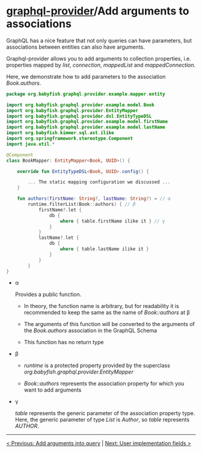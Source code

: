# [graphql-provider](https://github.com/babyfish-ct/graphql-provider)/Add arguments to associations

GraphQL has a nice feature that not only queries can have parameters, but associations between entities can also have arguments.

Graphql-provider allows you to add arguments to collection properties, i.e. properties mapped by *list*, *connection*, *mappedList* and *mappedConnection*.

Here, we demonstrate how to add parameters to the association *Book.authors*.

```kt
package org.babyfish.graphql.provider.example.mapper.entity

import org.babyfish.graphql.provider.example.model.Book
import org.babyfish.graphql.provider.EntityMapper
import org.babyfish.graphql.provider.dsl.EntityTypeDSL
import org.babyfish.graphql.provider.example.model.firstName
import org.babyfish.graphql.provider.example.model.lastName
import org.babyfish.kimmer.sql.ast.ilike
import org.springframework.stereotype.Component
import java.util.*

@Component
class BookMapper: EntityMapper<Book, UUID>() {

    override fun EntityTypeDSL<Book, UUID>.config() {

        ... The static mapping configuration we discussed ...
    }

    fun authors(firstName: String?, lastName: String?) = // α
        runtime.filterList(Book::authors) { // β
            firstName?.let {
                db {
                    where { table.firstName ilike it } // γ
                }
            }
            lastName?.let {
                db {
                    where { table.lastName ilike it }
                }
            }
        }
}
```

- α

    Provides a public function. 
    
    - In theory, the function name is arbitrary, but for readability it is recommended to keep the same as the name of *Book::authors* at β
    
    - The arguments of this function will be converted to the arguments of the *Book.authors* association in the GraphQL Schema
    
    - This function has no return type
    
- β

    - *runtime* is a protected property provided by the superclass *org.babyfish.graphql.provider.EntityMapper*
    
    - *Book::authors* represents the association property for which you want to add arguments

- γ

    *table* represents the generic parameter of the association property type. Here, the generic parameter of type *List<Author>* is *Author*, so *table* represents *AUTHOR*.
    
------------
    
[< Previous: Add arguments into query](./query-associations.md) | [Next: User implementation fields >](./user-implementation.md)
